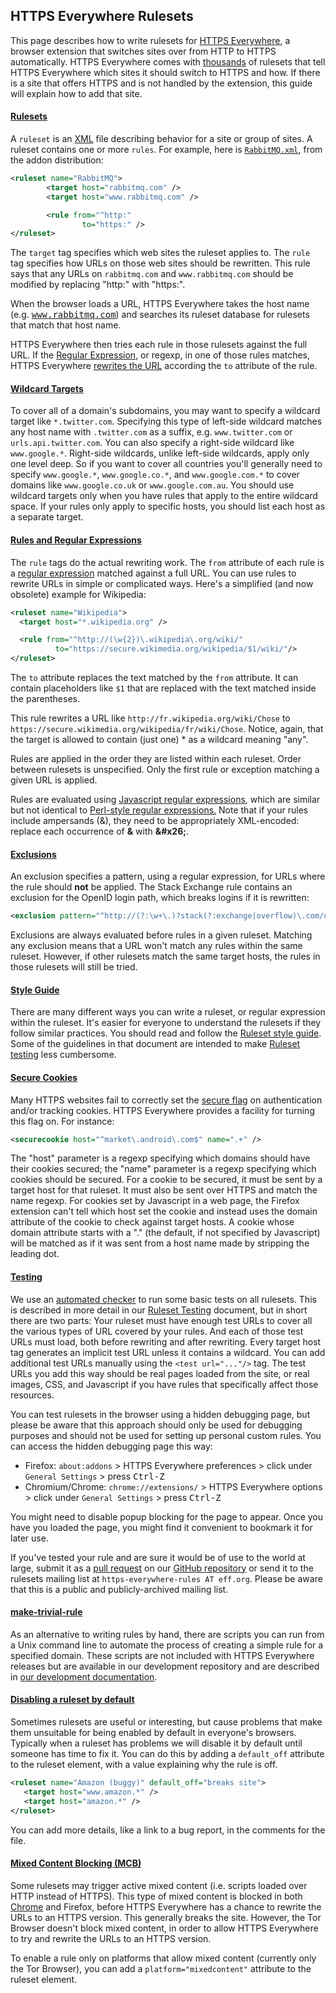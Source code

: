 ## HTTPS Everywhere Rulesets

This page describes how to write rulesets for [HTTPS Everywhere](https://eff.org/https-everywhere), a browser extension that switches sites over from HTTP to HTTPS automatically. HTTPS Everywhere comes with [thousands](http://www.eff.org/https-everywhere/atlas/) of rulesets that tell HTTPS Everywhere which sites it should switch to HTTPS and how. If there is a site that offers HTTPS and is not handled by the extension, this guide will explain how to add that site.

#### [Rulesets](#rulesets)

A `ruleset` is an [XML](http://www.xml.com/pub/a/98/10/guide0.html?page=2) file describing behavior for a site or group of sites. A ruleset contains one or more `rules`. For example, here is [`RabbitMQ.xml`](https://github.com/efforg/https-everywhere/blob/master/src/chrome/content/rules/RabbitMQ.xml), from the addon distribution:

```xml
<ruleset name="RabbitMQ">
        <target host="rabbitmq.com" />
        <target host="www.rabbitmq.com" />

        <rule from="^http:"
                to="https:" />
</ruleset>
```

The `target` tag specifies which web sites the ruleset applies to. The `rule` tag specifies how URLs on those web sites should be rewritten. This rule says that any URLs on `rabbitmq.com` and `www.rabbitmq.com` should be modified by replacing "http:" with "https:".

When the browser loads a URL, HTTPS Everywhere takes the host name (e.g. <tt>www.rabbitmq.com</tt>) and searches its ruleset database for rulesets that match that host name.

HTTPS Everywhere then tries each rule in those rulesets against the full URL. If the [Regular Expression](http://www.regular-expressions.info/quickstart.html), or regexp, in one of those rules matches, HTTPS Everywhere [rewrites the URL](#rules-and-regular-expressions) according the `to` attribute of the rule.

#### [Wildcard Targets](#wildcard-targets)

To cover all of a domain's subdomains, you may want to specify a wildcard target like `*.twitter.com`. Specifying this type of left-side wildcard matches any host name with `.twitter.com` as a suffix, e.g. `www.twitter.com` or `urls.api.twitter.com`. You can also specify a right-side wildcard like `www.google.*`. Right-side wildcards, unlike left-side wildcards, apply only one level deep. So if you want to cover all countries you'll generally need to specify `www.google.*`, `www.google.co.*`, and `www.google.com.*` to cover domains like `www.google.co.uk` or `www.google.com.au`. You should use wildcard targets only when you have rules that apply to the entire wildcard space. If your rules only apply to specific hosts, you should list each host as a separate target.

#### [Rules and Regular Expressions](#rules-and-regular-expressions)

The `rule` tags do the actual rewriting work. The `from` attribute of each rule is a [regular expression](http://www.regular-expressions.info/quickstart.html) matched against a full URL. You can use rules to rewrite URLs in simple or complicated ways. Here's a simplified (and now obsolete) example for Wikipedia:

```xml
<ruleset name="Wikipedia">
  <target host="*.wikipedia.org" />

  <rule from="^http://(\w{2})\.wikipedia\.org/wiki/"
          to="https://secure.wikimedia.org/wikipedia/$1/wiki/"/>
</ruleset>
```

The `to` attribute replaces the text matched by the `from` attribute. It can contain placeholders like `$1` that are replaced with the text matched inside the parentheses.

This rule rewrites a URL like `http://fr.wikipedia.org/wiki/Chose` to `https://secure.wikimedia.org/wikipedia/fr/wiki/Chose`. Notice, again, that the target is allowed to contain (just one) * as a wildcard meaning "any".

Rules are applied in the order they are listed within each ruleset. Order between rulesets is unspecified. Only the first rule or exception matching a given URL is applied.

Rules are evaluated using [Javascript regular expressions](http://www.regular-expressions.info/javascript.html), which are similar but not identical to [Perl-style regular expressions.](http://www.regular-expressions.info/pcre.html) Note that if your rules include ampersands (&amp;), they need to be appropriately XML-encoded: replace each occurrence of **&amp;** with **&amp;#x26;**.

#### [Exclusions](#exclusions)

An exclusion specifies a pattern, using a regular expression, for URLs where the rule should **not** be applied. The Stack Exchange rule contains an exclusion for the OpenID login path, which breaks logins if it is rewritten:

```xml
<exclusion pattern="^http://(?:\w+\.)?stack(?:exchange|overflow)\.com/users/authenticate/" />
```

Exclusions are always evaluated before rules in a given ruleset. Matching any exclusion means that a URL won't match any rules within the same ruleset. However, if other rulesets match the same target hosts, the rules in those rulesets will still be tried.

#### [Style Guide](#style-guide)

There are many different ways you can write a ruleset, or regular expression within the ruleset. It's easier for everyone to understand the rulesets if they follow similar practices. You should read and follow the [Ruleset style guide](https://github.com/EFForg/https-everywhere/blob/master/CONTRIBUTING.md#ruleset-style-guide). Some of the guidelines in that document are intended to make [Ruleset testing](https://github.com/EFForg/https-everywhere/blob/master/ruleset-testing.md) less cumbersome.

#### [Secure Cookies](#secure-cookies)

Many HTTPS websites fail to correctly set the [secure flag](https://secure.wikimedia.org/wikipedia/en/wiki/HTTP_cookie#Secure_and_HttpOnly) on authentication and/or tracking cookies. HTTPS Everywhere provides a facility for turning this flag on. For instance:

```xml
<securecookie host="^market\.android\.com$" name=".+" />
```

The "host" parameter is a regexp specifying which domains should have their cookies secured; the "name" parameter is a regexp specifying which cookies should be secured. For a cookie to be secured, it must be sent by a target host for that ruleset. It must also be sent over HTTPS and match the name regexp. For cookies set by Javascript in a web page, the Firefox extension can't tell which host set the cookie and instead uses the domain attribute of the cookie to check against target hosts. A cookie whose domain attribute starts with a "." (the default, if not specified by Javascript) will be matched as if it was sent from a host name made by stripping the leading dot.

#### [Testing](#testing)

We use an [automated checker](https://github.com/hiviah/https-everywhere-checker) to run some basic tests on all rulesets. This is described in more detail in our [Ruleset Testing](https://github.com/EFForg/https-everywhere/blob/master/ruleset-testing.md) document, but in short there are two parts: Your ruleset must have enough test URLs to cover all the various types of URL covered by your rules. And each of those test URLs must load, both before rewriting and after rewriting. Every target host tag generates an implicit test URL unless it contains a wildcard. You can add additional test URLs manually using the `<test url="..."/>` tag. The test URLs you add this way should be real pages loaded from the site, or real images, CSS, and Javascript if you have rules that specifically affect those resources.

You can test rulesets in the browser using a hidden debugging page, but please be aware that this approach should only be used for debugging purposes and should not be used for setting up personal custom rules. You can access the hidden debugging page this way:

* Firefox: `about:addons` > HTTPS Everywhere preferences > click under `General Settings` > press <kbd>Ctrl-Z</kbd>
* Chromium/Chrome: `chrome://extensions/` > HTTPS Everywhere options > click under `General Settings` > press <kbd>Ctrl-Z</kbd>

You might need to disable popup blocking for the page to appear. Once you have you loaded the page, you might find it convenient to bookmark it for later use.

If you&apos;ve tested your rule and are sure it would be of use to the world at large, submit it as a [pull request](https://help.github.com/articles/using-pull-requests/) on our [GitHub repository](https://github.com/EFForg/https-everywhere/) or send it to the rulesets mailing list at `https-everywhere-rules AT eff.org`. Please be aware that this is a public and publicly-archived mailing list.

#### [make-trivial-rule](#make-trivial-rule)

As an alternative to writing rules by hand, there are scripts you can run from a Unix command line to automate the process of creating a simple rule for a specified domain. These scripts are not included with HTTPS Everywhere releases but are available in our development repository and are described in [our development documentation](https://www.eff.org/https-everywhere/development).

#### [Disabling a ruleset by default](#disabling-a-ruleset-by-default)

Sometimes rulesets are useful or interesting, but cause problems that make them unsuitable for being enabled by default in everyone's browsers. Typically when a ruleset has problems we will disable it by default until someone has time to fix it. You can do this by adding a `default_off` attribute to the ruleset element, with a value explaining why the rule is off.

```xml
<ruleset name="Amazon (buggy)" default_off="breaks site">
   <target host="www.amazon.*" />
   <target host="amazon.*" />
</ruleset>
```

You can add more details, like a link to a bug report, in the comments for the file.

#### [Mixed Content Blocking (MCB)](#mixed-content-blocking-mcb)

Some rulesets may trigger active mixed content (i.e. scripts loaded over HTTP instead of HTTPS). This type of mixed content is blocked in both [Chrome](https://trac.torproject.org/projects/tor/ticket/6975) and Firefox, before HTTPS Everywhere has a chance to rewrite the URLs to an HTTPS version. This generally breaks the site. However, the Tor Browser doesn&apos;t block mixed content, in order to allow HTTPS Everywhere to try and rewrite the URLs to an HTTPS version.

To enable a rule only on platforms that allow mixed content (currently only the Tor Browser), you can add a `platform="mixedcontent"` attribute to the ruleset element.